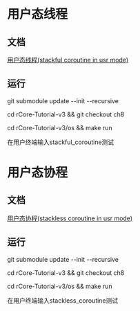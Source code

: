 # 用户态线程

## 文档
[用户态线程(stackful coroutine in usr mode)](./user_stackful_coroutine.md)
## 运行
git submodule update --init --recursive

cd rCore-Tutorial-v3 && git checkout ch8

cd rCore-Tutorial-v3/os && make run

在用户终端输入stackful_coroutine测试


# 用户态协程

## 文档
[用户态协程(stackless coroutine in usr mode)](./user_stackless_coroutine.md)
## 运行
git submodule update --init --recursive

cd rCore-Tutorial-v3 && git checkout ch8

cd rCore-Tutorial-v3/os && make run

在用户终端输入stackless_coroutine测试
